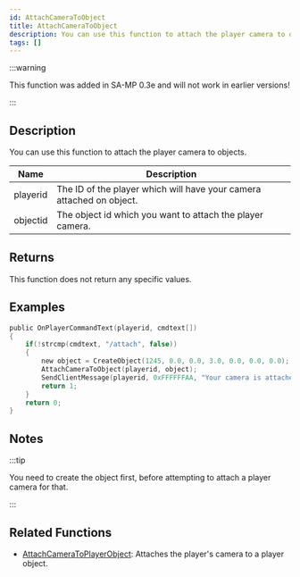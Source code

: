 ```yaml
---
id: AttachCameraToObject
title: AttachCameraToObject
description: You can use this function to attach the player camera to objects.
tags: []
---
```


:::warning

This function was added in SA-MP 0.3e and will not work in earlier versions!

:::

## Description

You can use this function to attach the player camera to objects.

| Name     | Description                                                          |
| -------- | -------------------------------------------------------------------- |
| playerid | The ID of the player which will have your camera attached on object. |
| objectid | The object id which you want to attach the player camera.            |

## Returns

This function does not return any specific values.

## Examples

```c
public OnPlayerCommandText(playerid, cmdtext[])
{
    if(!strcmp(cmdtext, "/attach", false))
    {
        new object = CreateObject(1245, 0.0, 0.0, 3.0, 0.0, 0.0, 0.0);
        AttachCameraToObject(playerid, object);
        SendClientMessage(playerid, 0xFFFFFFAA, "Your camera is attached on object now.");
        return 1;
    }
    return 0;
}
```

## Notes

:::tip

You need to create the object first, before attempting to attach a player camera for that.

:::

## Related Functions

- [AttachCameraToPlayerObject](AttachCameraToPlayerObjecy.md): Attaches the player's camera to a player object.
